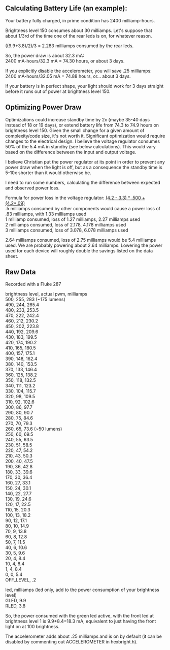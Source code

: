 Calculating Battery Life (an example):
--------------------------------------

Your battery fully charged, in prime condition has 2400 milliamp-hours.

Brightness level 150 consumes about 30 milliamps.  Let's suppose that
about 1/3rd of the time one of the rear leds is on, for whatever reason.

((9.9+3.8)/2)/3 = 2.283 milliamps consumed by the rear leds.

So, the power draw is about 32.3 mA:<br>
2400 mA-hours/32.3 mA = 74.30 hours, or about 3 days.

If you explicitly disable the accelerometer, you will save .25 milliamps:<br>
2400 mA-hours/32.05 mA = 74.88 hours, or... about 3 days.


If your battery is in perfect shape, your light should work for 3 days
straight before it runs out of power at brightness level 150.

Optimizing Power Draw
---------------------

Optimizations could increase standby time by 2x (maybe 35-40 days instead of 18 or 19 days), 
or extend battery life from 74.3 to 74.9 hours on brightness level 150. Given
the small change for a given amount of complexity/code size, it's not worth it. Significant
optimization would require changes to the electrical design. I believe the voltage regulator 
consumes 50% of the 5.4 mA in standby (see below calculations). This would vary based on the difference between the input and output voltage.

I believe Christian put the power regulator at its point in order to prevent any power draw when the light is off,
but as a consequence the standby time is 5-10x shorter than it would otherwise be.

I need to run some numbers, calculating the difference between expected and observed power loss.

Formula for power loss in the voltage regulator: [(4.2 - 3.3) * .500 + (4.2*.09)](http://en.wikipedia.org/wiki/Low-dropout_regulator#Efficiency_and_Heat_Dissipation)<br>
.5 milliamps consumed by other components would cause a power loss of .83 milliamps, with 1.33 milliamps used<br>
1 milliamp consumed, loss of 1.27 milliamps, 2.27 milliamps used<br>
2 milliamps consumed, loss of 2.178, 4.178 milliamps used<br>
3 milliamps consumed, loss of 3.078, 6.078 milliamps used<br>

2.64 milliamps consumed, loss of 2.75 milliamps would be 5.4 milliamps used.
We are probably powering about 2.64 milliamps. Lowering the power used for each device will roughly double the savings listed on the data sheet.


Raw Data
--------
Recorded with a Fluke 287

brightness level, actual pwm, milliamps<br>
500, 255, 283 (~175 lumens)<br>
490, 244, 265.4<br>
480, 233, 253.5<br>
470, 222, 242.4<br>
460, 212, 230.2<br>
450, 202, 223.8<br>
440, 192, 209.6<br>
430, 183, 199.5<br>
420, 174, 190.2<br>
410, 165, 180.5<br>
400, 157, 175.1<br>
390, 148, 162.4<br>
380, 140, 153.5<br>
370, 133, 146.4<br>
360, 125, 138.2<br>
350, 118, 132.5<br>
340, 111, 123.2<br>
330, 104, 115.7<br>
320, 98, 109.5<br>
310, 92, 102.6<br>
300, 86, 97.7<br>
290, 80, 90.7<br>
280, 75, 84.6<br>
270, 70, 79.3<br>
260, 65, 73.6 (~50 lumens)<br>
250, 60, 69.5<br>
240, 55, 63.5<br>
230, 51, 58.5<br>
220, 47, 54.2<br>
210, 43, 50.3<br>
200, 40, 47.5<br>
190, 36, 42.8<br>
180, 33, 39.6<br>
170, 30, 36.4<br>
160, 27, 33.1<br>
150, 24, 30.1<br>
140, 22, 27.7<br>
130, 19, 24.6<br>
120, 17, 22.5<br>
110, 15, 20.3<br>
100, 13, 18.2<br>
90, 12, 17.1<br>
80, 10, 14.9<br>
70, 9, 13.8<br>
60, 8, 12.8<br>
50, 7, 11.5<br>
40, 6, 10.6<br>
30, 5, 9.6<br>
20, 4, 8.4<br>
10, 4, 8.4<br>
1, 4, 8.4<br>
0, 0, 5.4<br>
OFF_LEVEL, .2<br>


led, milliamps (led only, add to the power consumption of your
brightness level)<br>
GLED, 9.9<br>
RLED, 3.8<br>

So, the power consumed with the green led active, with the front led
at brightness level 1 is 9.9+8.4=18.3 mA, equivalent to just having the front
light on at 100 brightness.

The accelerometer adds about .25 milliamps and is on by default (it can be disabled by commenting out ACCELEROMETER in hexbright.h).<br>

